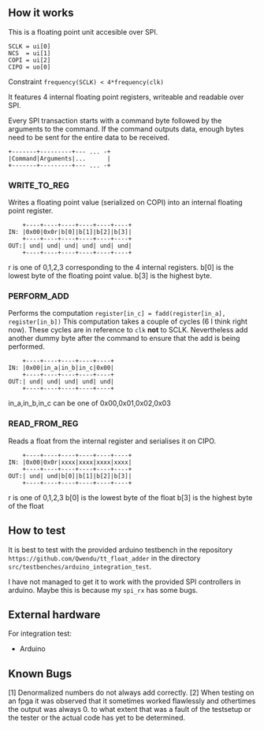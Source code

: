 <!---

This file is used to generate your project datasheet. Please fill in the information below and delete any unused
sections.

You can also include images in this folder and reference them in the markdown. Each image must be less than
512 kb in size, and the combined size of all images must be less than 1 MB.
-->

## How it works

This is a floating point unit accesible over SPI.
```
SCLK = ui[0]
NCS  = ui[1]
COPI = ui[2]
CIPO = uo[0]
```

Constraint ``frequency(SCLK) < 4*frequency(clk)``

It features 4 internal floating point registers, writeable and readable
over SPI.


Every SPI transaction starts with a command byte followed
by the arguments to the command.
If the command outputs data, enough bytes need to be sent for the
entire data to be received.
```
+-------+---------+--- ... -+
|Command|Arguments|...      |
+-------+---------+--- ... -+
```

### WRITE_TO_REG

Writes a floating point value (serialized on COPI) into 
an internal floating point register.

```
    +----+----+----+----+----+----+
IN: |0x00|0x0r|b[0]|b[1]|b[2]|b[3]|
    +----+----+----+----+----+----+
OUT:| und| und| und| und| und| und|
    +----+----+----+----+----+----+
```

r is one of 0,1,2,3 corresponding to the 4 internal registers.
b[0] is the lowest byte of the floating point value.
b[3] is the highest byte.

### PERFORM_ADD
Performs the computation
``register[in_c] = fadd(register[in_a], register[in_b])``
This computation takes a couple of cycles (6 I think right now).
These cycles are in reference to ``clk`` **not** to SCLK.
Nevertheless add another dummy byte after the  command to ensure that the 
add is being performed.

```
    +----+----+----+----+----+
IN: |0x00|in_a|in_b|in_c|0x00|
    +----+----+----+----+----+
OUT:| und| und| und| und| und|
    +----+----+----+----+----+
```

in_a,in_b,in_c can be one of 0x00,0x01,0x02,0x03

### READ_FROM_REG
Reads a float from the internal register and serialises it on CIPO.

```
    +----+----+----+----+----+----+
IN: |0x00|0x0r|xxxx|xxxx|xxxx|xxxx|
    +----+----+----+----+----+----+
OUT:| und| und|b[0]|b[1]|b[2]|b[3]|
    +----+----+----+----+----+----+
```

r is one of 0,1,2,3
b[0] is the lowest  byte of the float
b[3] is the highest byte of the float




## How to test

It is best to test with the provided arduino testbench in the repository
``https://github.com/Qwendu/tt_float_adder``
in the directory ``src/testbenches/arduino_integration_test``.

I have not managed to get it to work with the provided SPI controllers in arduino.
Maybe this is because my ``spi_rx`` has some bugs.


## External hardware

For integration test:
- Arduino


## Known Bugs

[1] Denormalized numbers do not always add correctly.
[2] When testing on an fpga it was observed that it sometimes worked flawlessly and othertimes the output was always 0.
	to what extent that was a fault of the testsetup or the tester  or the actual code has yet to be determined.
